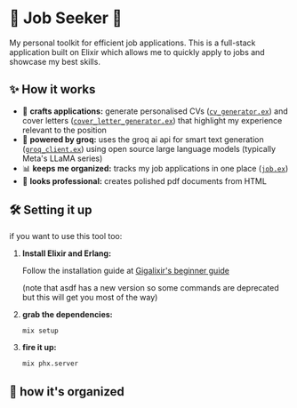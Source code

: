 # 🚀 Job Seeker 🎯

My personal toolkit for efficient job applications. This is a full-stack application built on Elixir which allows me to quickly apply to jobs and showcase my best skills.

## ✨ How it works

*   📄 **crafts applications:** generate personalised CVs ([`cv_generator.ex`](lib/job_hunt/cv_generator.ex)) and cover letters ([`cover_letter_generator.ex`](lib/job_hunt/cover_letter_generator.ex)) that highlight my experience relevant to the position
*   🤖 **powered by groq:** uses the groq ai api for smart text generation ([`groq_client.ex`](lib/job_hunt/groq_client.ex)) using open source large language models (typically Meta's LLaMA series)
*   📊 **keeps me organized:** tracks my job applications in one place ([`job.ex`](lib/job_hunt/job.ex))
*   💅 **looks professional:** creates polished pdf documents from HTML

## 🛠️ Setting it up

if you want to use this tool too:

1. **Install Elixir and Erlang:**
   
   Follow the installation guide at [Gigalixir's beginner guide](https://www.gigalixir.com/blog/a-beginners-guide-to-installing-elixir-with-asdf/)
   
   (note that asdf has a new version so some commands are deprecated but this will get you most of the way)

2. **grab the dependencies:**
   ```bash
   mix setup
   ```

3. **fire it up:**
   ```bash
   mix phx.server
   ```

## 📂 how it's organized


